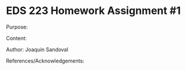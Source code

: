 # EDS 223 Homework Assignment #1 

Purpose: 

Content: 

Author: Joaquin Sandoval 

References/Acknowledgements: 

